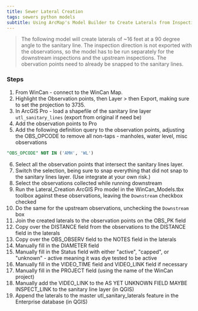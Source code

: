```yaml
---
title: Sewer Lateral Creation
tags: sewers python models
subtitle: Using ArcMap's Model Builder to Create Laterals from Inspection Camera Observations
---
```


>The following model will create laterals of ~16 feet at a 90 degree angle to the sanitary line. The inspection direction is not exported with the observations, so the model has to be run separately for the downstream inspections and the upstream inspections. The obervation points need to already be snapped to the sanitary lines.

### Steps

1. From WinCan - connect to the WinCan Map.
2. Highlight the Observation points, then  Layer > then Export, making sure to set the projection to 3735.
3. In ArcGIS Pro - load a shapefile of the sanitary line layer ``utl_sanitary_lines`` (export from original if need be)
4. Add the observation points to Pro
5. Add the following definition query to the observation points, adjusting the OBS_OPCODE to remove all non-taps - manholes, water level, misc observations
```sql
"OBS_OPCODE" NOT IN ('AMH', 'WL')
```
6. Select all the observation points that intersect the sanitary lines layer.
7. Switch the selection, being sure to snap everything that did not snap to the sanitary lines layer. (Use integrate at your own risk.)
8. Select the observations collected while running downstream
9. Run the Lateral_Creation ArcGIS Pro model in the WinCan_Models.tbx toolbox against these observations, leaving the ``Downstream`` checkbox checked
10. Do the same for the upstream observations, unchecking the ``Downstream`` box
11. Join the created laterals to the observation points on the OBS_PK field
12. Copy over the DISTANCE field from the observations to the DISTANCE field in the laterals
13. Copy over the OBS_OBSERV field to the NOTES field in the laterals
14. Manually fill in the DIAMETER field
15. Manually fill in the Status field with either "active", "capped", or "unknown" - active meaning it was dye tested to be active
16. Manually fill in the VIDEO_TIME field and VIDEO_LINK field if necessary
17. Manually fill in the PROJECT field (using the name of the WinCan project)
18. Manually add the VIDEO_LINK to the AS YET UNKNOWN FIELD MAYBE INSPECT_LINK to the sanitary line layer (in QGIS)
19. Append the laterals to the master utl_sanitary_laterals feature in the Enterprise database (in QGIS)
